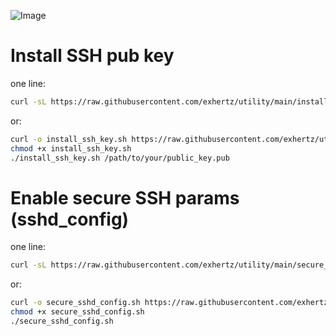 ![Image](https://github.com/user-attachments/assets/11527bc9-fa8b-4b99-9d46-d64096116dff)

# Install SSH pub key

one line:

```bash
curl -sL https://raw.githubusercontent.com/exhertz/utility/main/install_ssh_key.sh | bash -s -- /path/to_public_key.pub
```

or:

```bash
curl -o install_ssh_key.sh https://raw.githubusercontent.com/exhertz/utility/main/install_ssh_key.sh
chmod +x install_ssh_key.sh
./install_ssh_key.sh /path/to/your/public_key.pub
```


# Enable secure SSH params (sshd_config)

one line:

```bash
curl -sL https://raw.githubusercontent.com/exhertz/utility/main/secure_sshd_config.sh | bash
```

or:

```bash
curl -o secure_sshd_config.sh https://raw.githubusercontent.com/exhertz/utility/main/secure_sshd_config.sh
chmod +x secure_sshd_config.sh
./secure_sshd_config.sh
```
